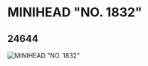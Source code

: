 # MINIHEAD "NO. 1832"
## 24644
![MINIHEAD "NO. 1832"](https://lc-www-live-s.legocdn.com/media/bricks/5/2/6133900.jpg)